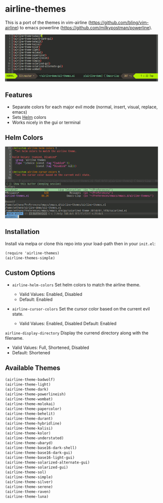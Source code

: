 # airline-themes

This is a port of the themes in vim-airline (https://github.com/bling/vim-airline) to emacs powerline (https://github.com/milkypostman/powerline).

[![airline-demo.gif](https://raw.githubusercontent.com/AnthonyDiGirolamo/airline-themes/master/screenshots/airline-demo.gif)](https://raw.githubusercontent.com/AnthonyDiGirolamo/airline-themes/master/screenshots/airline-demo.gif)

## Features

- Separate colors for each major evil mode (normal, insert, visual, replace, emacs)
- Sets [Helm](https://github.com/emacs-helm/helm) colors
- Works nicely in the gui or terminal

## Helm Colors

[![airline-helm-demo.gif](https://raw.githubusercontent.com/AnthonyDiGirolamo/airline-themes/master/screenshots/airline-helm-demo.gif)](https://raw.githubusercontent.com/AnthonyDiGirolamo/airline-themes/master/screenshots/airline-helm-demo.gif)

## Installation

Install via melpa or clone this repo into your load-path then in your `init.el`:

    (require 'airline-themes)
    (airline-themes-simple)

## Custom Options

- `airline-helm-colors` Set helm colors to match the airline theme.
  - Valid Values: Enabled, Disabled
  - Default: Enabled

- `airline-cursor-colors` Set the cursor color based on the current evil state.
  - Valid Values: Enabled, Disabled
Default: Enabled

`airline-display-directory` Display the currend directory along with the filename.
  - Valid Values: Full, Shortened, Disabled
  - Default: Shortened

## Available Themes

    (airline-theme-badwolf)
    (airline-theme-light)
    (airline-theme-dark)
    (airline-theme-powerlineish)
    (airline-theme-wombat)
    (airline-theme-molokai)
    (airline-theme-papercolor)
    (airline-theme-behelit)
    (airline-theme-durant)
    (airline-theme-hybridline)
    (airline-theme-kalisi)
    (airline-theme-kolor)
    (airline-theme-understated)
    (airline-theme-ubaryd)
    (airline-theme-base16-dark-shell)
    (airline-theme-base16-dark-gui)
    (airline-theme-base16-light-gui)
    (airline-theme-solarized-alternate-gui)
    (airline-theme-solarized-gui)
    (airline-theme-sol)
    (airline-theme-simple)
    (airline-theme-silver)
    (airline-theme-serene)
    (airline-theme-raven)
    (airline-theme-luna)

